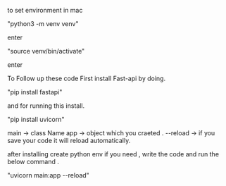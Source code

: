 to set environment in mac

"python3 -m venv venv"

enter

"source venv/bin/activate"

enter

To Follow up these code 
First install Fast-api by doing.


"pip install fastapi"

and for running this install.

"pip install uvicorn"



main -> class Name
app -> object which you craeted .
--reload -> if you save your code it will reload automatically.

after installing create python env if you need , write the code and run the below command .

"uvicorn main:app --reload"
